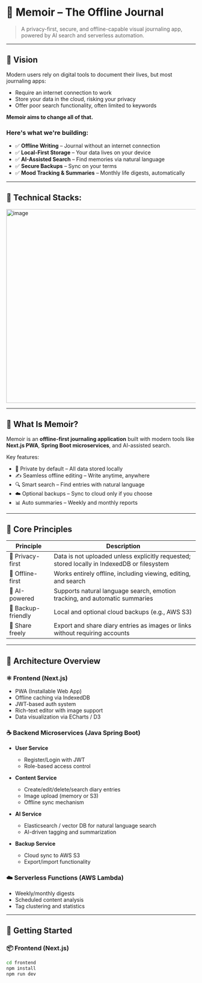 # 📝 Memoir – The Offline Journal

> A privacy-first, secure, and offline-capable visual journaling app, powered by AI search and serverless automation.

---

## 🌟 Vision

Modern users rely on digital tools to document their lives, but most journaling apps:

- Require an internet connection to work
- Store your data in the cloud, risking your privacy
- Offer poor search functionality, often limited to keywords

**Memoir aims to change all of that.**

### Here's what we're building:

- ✅ **Offline Writing** – Journal without an internet connection  
- ✅ **Local-First Storage** – Your data lives on your device  
- ✅ **AI-Assisted Search** – Find memories via natural language  
- ✅ **Secure Backups** – Sync on your terms  
- ✅ **Mood Tracking & Summaries** – Monthly life digests, automatically

---

## 🌟 Technical Stacks:
<img width="705" height="515" alt="image" src="https://github.com/user-attachments/assets/79d77947-1edb-49db-8b12-0e1caabedfbe" />


---

## 📘 What Is Memoir?

Memoir is an **offline-first journaling application** built with modern tools like **Next.js PWA**, **Spring Boot microservices**, and AI-assisted search.

Key features:

- 💾 Private by default – All data stored locally
- ✍️ Seamless offline editing – Write anytime, anywhere
- 🔍 Smart search – Find entries with natural language
- ☁️ Optional backups – Sync to cloud only if you choose
- 📊 Auto summaries – Weekly and monthly reports

---

## 🎯 Core Principles

| Principle         | Description                                                                 |
|------------------|-----------------------------------------------------------------------------|
| 🔐 Privacy-first  | Data is not uploaded unless explicitly requested; stored locally in IndexedDB or filesystem |
| 📴 Offline-first  | Works entirely offline, including viewing, editing, and search              |
| 🧠 AI-powered     | Supports natural language search, emotion tracking, and automatic summaries |
| 💾 Backup-friendly| Local and optional cloud backups (e.g., AWS S3)                             |
| 🔗 Share freely   | Export and share diary entries as images or links without requiring accounts |

---

## 🧱 Architecture Overview

### ⚛️ Frontend (Next.js)

- PWA (Installable Web App)
- Offline caching via IndexedDB
- JWT-based auth system
- Rich-text editor with image support
- Data visualization via ECharts / D3

### ☕ Backend Microservices (Java Spring Boot)

- **User Service**
  - Register/Login with JWT
  - Role-based access control

- **Content Service**
  - Create/edit/delete/search diary entries
  - Image upload (memory or S3)
  - Offline sync mechanism

- **AI Service**
  - Elasticsearch / vector DB for natural language search
  - AI-driven tagging and summarization

- **Backup Service**
  - Cloud sync to AWS S3
  - Export/import functionality

### ☁️ Serverless Functions (AWS Lambda)

- Weekly/monthly digests
- Scheduled content analysis
- Tag clustering and statistics

---

## 🚀 Getting Started

### 📦 Frontend (Next.js)

```bash
cd frontend
npm install
npm run dev
